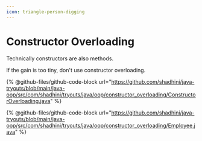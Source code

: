 ```yaml
---
icon: triangle-person-digging
---
```


# Constructor Overloading

Technically constructors are also methods.

If the gain is too tiny, don't use constructor overloading.



{% @github-files/github-code-block url="https://github.com/shadhini/java-tryouts/blob/main/java-oop/src/com/shadhini/tryouts/java/oop/constructor_overloading/ConstructorOverloading.java" %}

{% @github-files/github-code-block url="https://github.com/shadhini/java-tryouts/blob/main/java-oop/src/com/shadhini/tryouts/java/oop/constructor_overloading/Employee.java" %}



